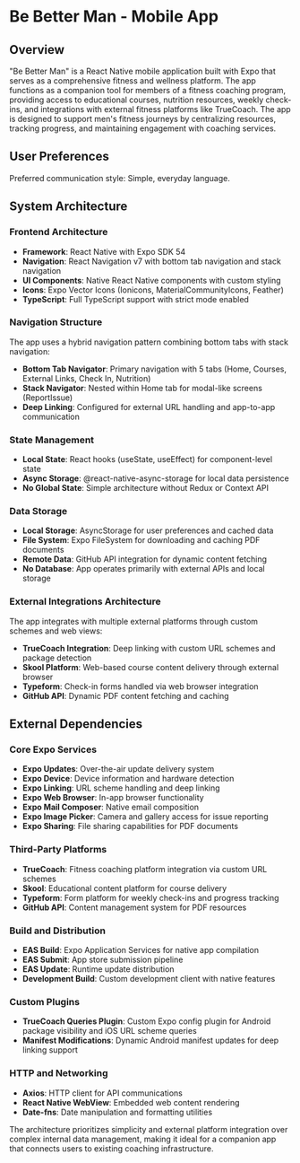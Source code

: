 # Be Better Man - Mobile App

## Overview

"Be Better Man" is a React Native mobile application built with Expo that serves as a comprehensive fitness and wellness platform. The app functions as a companion tool for members of a fitness coaching program, providing access to educational courses, nutrition resources, weekly check-ins, and integrations with external fitness platforms like TrueCoach. The app is designed to support men's fitness journeys by centralizing resources, tracking progress, and maintaining engagement with coaching services.

## User Preferences

Preferred communication style: Simple, everyday language.

## System Architecture

### Frontend Architecture
- **Framework**: React Native with Expo SDK 54
- **Navigation**: React Navigation v7 with bottom tab navigation and stack navigation
- **UI Components**: Native React Native components with custom styling
- **Icons**: Expo Vector Icons (Ionicons, MaterialCommunityIcons, Feather)
- **TypeScript**: Full TypeScript support with strict mode enabled

### Navigation Structure
The app uses a hybrid navigation pattern combining bottom tabs with stack navigation:
- **Bottom Tab Navigator**: Primary navigation with 5 tabs (Home, Courses, External Links, Check In, Nutrition)
- **Stack Navigator**: Nested within Home tab for modal-like screens (ReportIssue)
- **Deep Linking**: Configured for external URL handling and app-to-app communication

### State Management
- **Local State**: React hooks (useState, useEffect) for component-level state
- **Async Storage**: @react-native-async-storage for local data persistence
- **No Global State**: Simple architecture without Redux or Context API

### Data Storage
- **Local Storage**: AsyncStorage for user preferences and cached data
- **File System**: Expo FileSystem for downloading and caching PDF documents
- **Remote Data**: GitHub API integration for dynamic content fetching
- **No Database**: App operates primarily with external APIs and local storage

### External Integrations Architecture
The app integrates with multiple external platforms through custom schemes and web views:
- **TrueCoach Integration**: Deep linking with custom URL schemes and package detection
- **Skool Platform**: Web-based course content delivery through external browser
- **Typeform**: Check-in forms handled via web browser integration
- **GitHub API**: Dynamic PDF content fetching and caching

## External Dependencies

### Core Expo Services
- **Expo Updates**: Over-the-air update delivery system
- **Expo Device**: Device information and hardware detection
- **Expo Linking**: URL scheme handling and deep linking
- **Expo Web Browser**: In-app browser functionality
- **Expo Mail Composer**: Native email composition
- **Expo Image Picker**: Camera and gallery access for issue reporting
- **Expo Sharing**: File sharing capabilities for PDF documents

### Third-Party Platforms
- **TrueCoach**: Fitness coaching platform integration via custom URL schemes
- **Skool**: Educational content platform for course delivery
- **Typeform**: Form platform for weekly check-ins and progress tracking
- **GitHub API**: Content management system for PDF resources

### Build and Distribution
- **EAS Build**: Expo Application Services for native app compilation
- **EAS Submit**: App store submission pipeline
- **EAS Update**: Runtime update distribution
- **Development Build**: Custom development client with native features

### Custom Plugins
- **TrueCoach Queries Plugin**: Custom Expo config plugin for Android package visibility and iOS URL scheme queries
- **Manifest Modifications**: Dynamic Android manifest updates for deep linking support

### HTTP and Networking
- **Axios**: HTTP client for API communications
- **React Native WebView**: Embedded web content rendering
- **Date-fns**: Date manipulation and formatting utilities

The architecture prioritizes simplicity and external platform integration over complex internal data management, making it ideal for a companion app that connects users to existing coaching infrastructure.